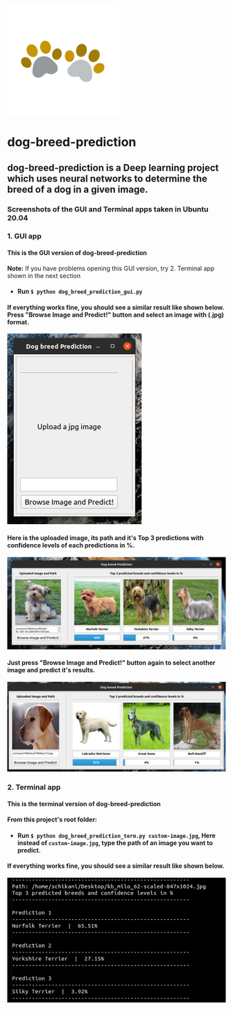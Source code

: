 ![alt text](Readme.md-images/dog-paws.png)
# dog-breed-prediction

## dog-breed-prediction is a Deep learning project which uses neural networks to determine the breed of a dog in a given image.

### Screenshots of the GUI and Terminal apps taken in Ubuntu 20.04

### 1. GUI app
#### This is the GUI version of dog-breed-prediction 
**Note:** If you have problems opening this GUI version, try 2. Terminal app shown in the next section
* #### Run `$ python dog_breed_prediction_gui.py`
#### If everything works fine, you should see a similar result like shown below. Press "Browse Image and Predict!" button and select an image with (.jpg) format.
![alt text](Readme.md-images/intro-screenshot.png)

#### Here is the uploaded image, its path and it's Top 3 predictions with confidence levels of each predictions in %.
![alt text](Readme.md-images/top3-preds-gui-screenshot.png) 

#### Just press "Browse Image and Predict!" button again to select another image and predict it's results. 
![alt text](Readme.md-images/top3-preds-gui-1-screenshot.png)


### 2. Terminal app

#### This is the terminal version of dog-breed-prediction 
#### From this project's root folder: 
* #### Run `$ python dog_breed_prediction_term.py custom-image.jpg`, Here instead of `custom-image.jpg`, type the path of an image you want to predict. 
#### If everything works fine, you should see a similar result like shown below.
![alt text](Readme.md-images/top3-preds-term-screenshot.png)
